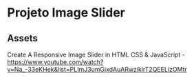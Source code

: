 # Projeto Image Slider

## Assets

Create A Responsive Image Slider in HTML CSS & JavaScript - https://www.youtube.com/watch?v=Na_-33eKHek&list=PLImJ3umGjxdAuARwziklrT2QEELizOMtr


